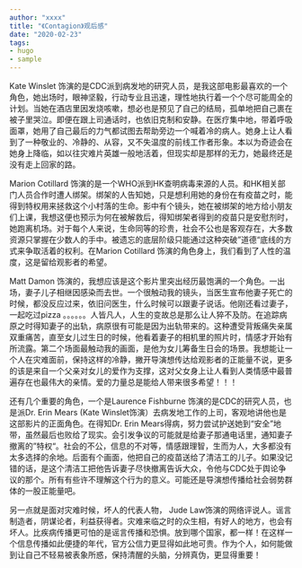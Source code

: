 ```yaml
---
author: "xxxx"
title: "《Contagion》观后感"
date: "2020-02-23"
tags: 
- hugo
- sample
---
```


Kate Winslet 饰演的是CDC派到病发地的研究人员，是我这部电影最喜欢的一个角色，她出场时，眼神坚毅，行动专业且迅速，理性地执行着一个个尽可能周全的计划。当她在酒店里因发烧咳嗽，想必也是预见了自己的结局，孤单地把自己裹在被子里哭泣。即便在跟上司通话时，也依旧克制和安静。在医疗集中地，带着呼吸面罩，她用了自己最后的力气都试图去帮助旁边一个喊着冷的病人。她身上让人看到了一种敬业的、冷静的、从容，又不失温度的前线工作者形象。本以为奇迹会在她身上降临，如以往灾难片英雄一般地活着，但现实却是那样的无力，她最终还是没有走上回家的路。

Marion Cotillard 饰演的是一个WHO派到HK查明病毒来源的人员。和HK相关部门人员合作时遭人绑架。绑架的人告知她，只是想利用她的身份在有疫苗之时，能得到特权用来拯救这个小村落的生命。影中有个镜头，她在被绑架的地方给小朋友们上课，我想这便也预示为何在被解救后，得知绑架者得到的疫苗只是安慰剂时，她跑离机场。对于每个人来说，生命同等的珍贵，社会不公也是客观存在，大多数资源只掌握在少数人的手中。被遗忘的底层阶级只能通过这种突破”道德“底线的方式来争取活着的权利。在Marion Cotillard 饰演的角色身上，我们看到了人性的温度，这是留给观影者的希望。

Matt Damon 饰演的，我想应该是这个影片里突出经历最饱满的一个角色。一出场，妻子儿子相继因感染而去世。一个很触动我的镜头，当医生宣布他妻子死亡的时候，都没反应过来，依旧问医生，什么时候可以跟妻子说话。他刚还看过妻子，一起吃过pizza 。。。。。。人皆凡人，人生的变故总是那么让人猝不及防。在追踪病原之时得知妻子的出轨，病原很有可能是因为出轨带来的。这种遭受背叛痛失亲属双重痛苦，直至女儿过生日的时候，他看着妻子的相机里的照片时，情感才开始有所流露。第二个场面最触动我的画面，是他为女儿筹备生日会的场景。我想能让一个人在灾难面前，保持这样的冷静，撇开导演想传达给观影者的正能量不说，更多的该是来自一个父亲对女儿的爱作为支撑，这对父女身上让人看到人类情感中最普遍存在也最伟大的亲情。爱的力量总是能给人带来很多希望！！！

 还有几个重要的角色，一个是Laurence Fishburne 饰演的是CDC的研究人员，也是派Dr. Erin Mears (Kate Winslet饰演）去病发地工作的上司，客观地讲他也是这部影片的正面角色。在得知Dr. Erin Mears得病，努力尝试护送她到“安全”地带，虽然最后也败给了现实。会引发争议的可能就是给妻子那通电话里，通知妻子撤离的”特权“。社会的不公，信息的不对等，情感跟理智，生而为人，大多都没有太多选择的余地。后面有个画面，他把自己的疫苗送给了清洁工的儿子。如果没记错的话，是这个清洁工把他告诉妻子尽快撤离告诉大众，令他与CDC处于舆论争议的那个。所有有些许不理解这个行为的意义。可能还是导演想传播给社会弱势群体的一股正能量吧。

另一点就是面对灾难时候，坏人的代表人物， Jude Law饰演的网络评说人。谣言制造者，阴谋论者，利益获得者。灾难来临之时的众生相，有好人的地方，也会有坏人。比疾病传播更可怕的是谣言传播和恐惧。放到哪个国家，都一样！在这样一个信息传播如此便捷的年代，官方公信力更显得如此地可贵。作为个人，如何能做到让自己不轻易被表象所惑，保持清醒的头脑，分辨真伪，更显得重要！